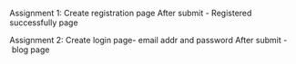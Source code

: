 Assignment 1:
Create registration page
After submit - Registered successfully page

Assignment 2:
Create login page- email addr and password
After submit - blog page